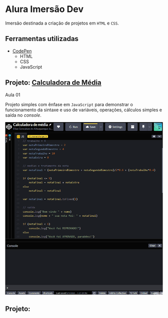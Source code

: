 # Alura Imersão Dev

Imersão destinada a criação de projetos em `HTML` e `CSS`.


<!-- ## Index -->
<!-- - [Projeto: Calculadora de Média]() -->


## Ferramentas utilizadas

- [CodePen](https://codepen.io/)
    - HTML
    - CSS
    - JavaScript


## Projeto: [Calculadora de Média](https://codepen.io/eajunior85/pen/OJOevpa)

Aula 01

Projeto simples com ênfase em `JavaScript` para demonstrar o
funcionamento da sintaxe e uso de variáveis, operações, cálculos simples e saída no _console_.

![Animation.gif](https://github.com/eliasalbuquerque/imersoes-dev/blob/main/alura_imersao-dev/images/Animation.gif "CodePen")


## Projeto: 
